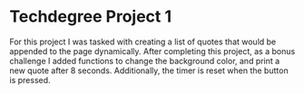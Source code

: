 # Techdegree Project 1
For this project I was tasked with creating a list of quotes that would be appended to the page dynamically.
After completing this project, as a bonus challenge I added functions to change the background color, and print a new quote after 8 seconds. Additionally, the timer is reset when the button is pressed.
